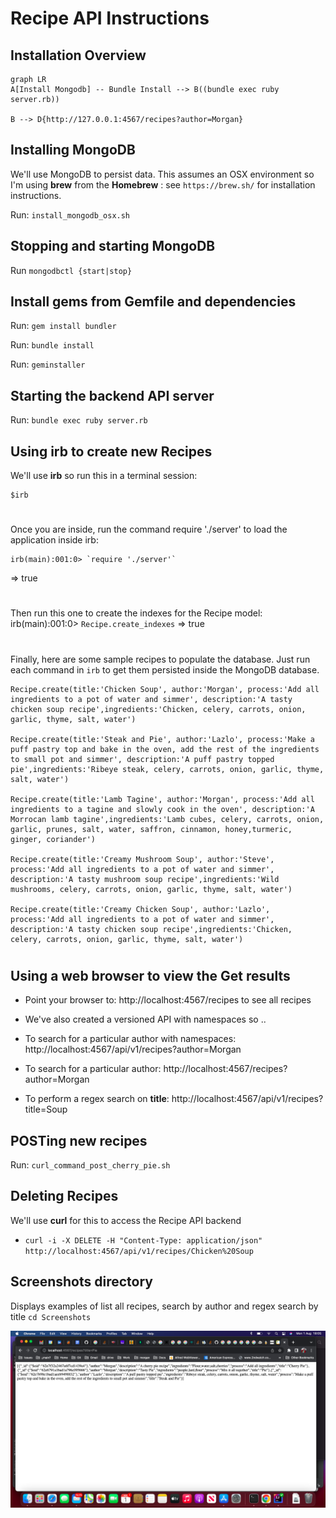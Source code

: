 # Recipe API Instructions

## Installation Overview
```mermaid
graph LR
A[Install Mongodb] -- Bundle Install --> B((bundle exec ruby server.rb))

B --> D{http://127.0.0.1:4567/recipes?author=Morgan}

```
## Installing MongoDB
We'll use MongoDB to persist data.
This assumes an OSX environment so I'm using **brew** from the **Homebrew** : see `https://brew.sh/` for installation instructions.

Run: `install_mongodb_osx.sh`

## Stopping and starting MongoDB
Run `mongodbctl {start|stop}`

## Install gems from Gemfile and dependencies
Run: `gem install bundler`

Run: `bundle install`

Run: `geminstaller`

## Starting the backend API server
Run: `bundle exec ruby server.rb`

## Using irb to create new Recipes
We'll use **irb** so run this in a terminal session:

    $irb
#
Once you are inside, run the command require './server' to load the application inside irb:

    irb(main):001:0> `require './server'`
=> true
#
Then run this one to create the indexes for the Recipe model:
    irb(main):001:0> `Recipe.create_indexes`
=> true
#
Finally, here are some sample recipes to populate the database. Just run each command in `irb` to get them persisted inside the MongoDB database.

    Recipe.create(title:'Chicken Soup', author:'Morgan', process:'Add all ingredients to a pot of water and simmer', description:'A tasty chicken soup recipe',ingredients:'Chicken, celery, carrots, onion, garlic, thyme, salt, water')

    Recipe.create(title:'Steak and Pie', author:'Lazlo', process:'Make a puff pastry top and bake in the oven, add the rest of the ingredients to small pot and simmer', description:'A puff pastry topped pie',ingredients:'Ribeye steak, celery, carrots, onion, garlic, thyme, salt, water')

    Recipe.create(title:'Lamb Tagine', author:'Morgan', process:'Add all ingredients to a tagine and slowly cook in the oven', description:'A Morrocan lamb tagine',ingredients:'Lamb cubes, celery, carrots, onion, garlic, prunes, salt, water, saffron, cinnamon, honey,turmeric, ginger, coriander')

    Recipe.create(title:'Creamy Mushroom Soup', author:'Steve', process:'Add all ingredients to a pot of water and simmer', description:'A tasty mushroom soup recipe',ingredients:'Wild mushrooms, celery, carrots, onion, garlic, thyme, salt, water')

    Recipe.create(title:'Creamy Chicken Soup', author:'Lazlo', process:'Add all ingredients to a pot of water and simmer', description:'A tasty chicken soup recipe',ingredients:'Chicken, celery, carrots, onion, garlic, thyme, salt, water')

# 

## Using a web browser to view the Get results

- Point your browser to: http://localhost:4567/recipes to see all recipes
- We've also created a versioned API with namespaces so ..
- To search for a particular author with namespaces: http://localhost:4567/api/v1/recipes?author=Morgan

- To search for a particular author: http://localhost:4567/recipes?author=Morgan
- To perform a regex search on **title**: http://localhost:4567/api/v1/recipes?title=Soup

## POSTing new recipes
Run: `curl_command_post_cherry_pie.sh`


## Deleting Recipes
We'll use **curl** for this to access the Recipe API backend

 - `curl -i -X DELETE -H "Content-Type: application/json" http://localhost:4567/api/v1/recipes/Chicken%20Soup`

## Screenshots directory
Displays examples of list all recipes, search by author and regex search by title
`cd Screenshots`

![Search Title Pie](https://github.com/morganism/recipe_api/blob/master/Screenshots/Screenshot%202022-08-01%20at%2018.05.54.png)
